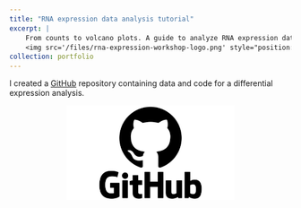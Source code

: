 ```yaml
---
title: "RNA expression data analysis tutorial"
excerpt: |
    From counts to volcano plots. A guide to analyze RNA expression data!<br/><br/>
    <img src='/files/rna-expression-workshop-logo.png' style="position: relative; left: 25px;" width="300">
collection: portfolio
---
```



I created a [GitHub](https://github.com/SotirisTouliopoulos/2pfsb_dea_workshop)
repository containing data and code for a differential expression analysis.


<div style="text-align: center;">
  <img src="/files/github-logo.png" width="300">
</div>

